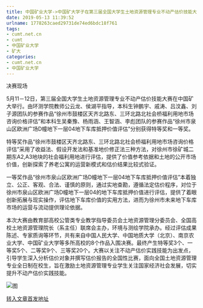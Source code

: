 ```yaml
---
title: 中国矿业大学->中国矿大学子在第三届全国大学生土地资源管理专业不动产估价技能大赛上获多个奖项 | cumt.net.cn
date: 2019-05-13 11:39:52
urlname: 1778263caed29731de74ed6bdc18f761
tags: 
- cumt.net.cn
- cumt
- 中国矿业大学
- 矿大
categories:
- cumt.net.cn
- 中国矿业大学
---
```



决赛现场

5月11－12日，第三届全国大学生土地资源管理专业不动产估价技能大赛在中国矿大举行。由环测学院教师公云龙、侯湖平指导，本科生钟鹏宇、戚涛、吕汶鑫、刘子源团队的参赛作品“徐州市鼓楼区天齐北路东、三环北路北社会桥福利用地市场咨询价格评估”和本科生吴秦豫、杨雨涵、王智涵、李彪团队的参赛作品“徐州市泉山区欧洲广场D幢地下一层04地下车库抵押价值评估”分别获得特等奖和一等奖。

特等奖作品“徐州市鼓楼区天齐北路东、三环北路北社会桥福利用地市场咨询价格评估”采用了收益法、假设开发法和基准地价修正法三种方法，对徐州市徐矿城二期东A2,A3地块的社会福利用地进行评估，提供了价值参考依据和土地的公开市场价值，创新探索了养老公寓的运营新模式和估价结果比较式验证。

一等奖作品“徐州市泉山区欧洲广场D幢地下一层04地下车库抵押价值评估”本着独立、公正、客观、合法、谨慎的原则，通过实地查勘，遵循法定估价程序，对位于徐州市泉山区欧洲广场D幢地下一层04的地下车库抵押价值进行评估，提供了着眼创新拓展与现实操作，评估地下车库价值的实用方法，进而为徐州市未来地下车库市场的运营与流动提供理论依据。

本次大赛由教育部高校公管类专业教学指导委员会土地资源管理分委员会、全国高校土地资源管理院长（系主任）联席会主办，环境与测绘学院承办。经过评估成果陈述、专家质询等环节，共有来自中国人民大学、中国地质大学（北京）、南京农业大学、中国矿业大学等多所高校的8个作品入围决赛。最终产生特等奖3个、一等奖5个、二等奖9个、三等奖20个。大赛以关注不动产估价实践技能为出发点，引导学生深入分析估价对象并撰写估价报告的全国性比赛，面向全国土地资源管理专业全日制在校生，旨在激励土地资源管理专业学生关注国家经济社会发展，切实提升不动产估价实践技能。



![图](http://xwzx.cumt.edu.cn/_upload/article/images/85/9c/bf1168614337a15e7ae6868ec193/dbec56c4-10f5-4718-8253-d2f17fcdee5a.jpg)

[转入文章首发地址](http://xwzx.cumt.edu.cn/00/a0/c513a524448/page.htm)